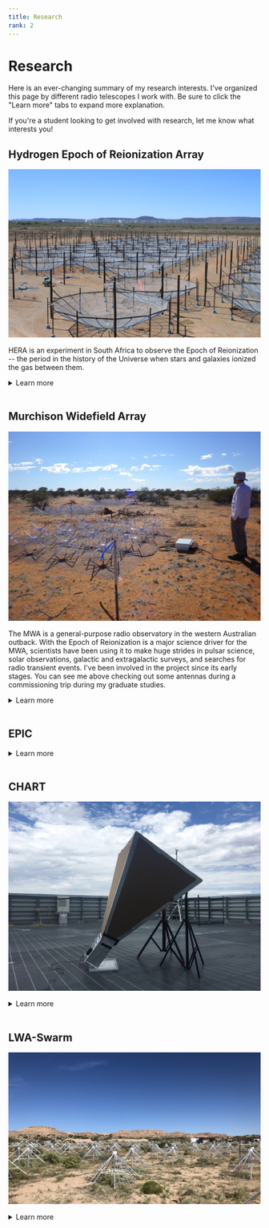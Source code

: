 ```yaml
---
title: Research
rank: 2
---
```

# Research

Here is an ever-changing summary of my research interests.
I've organized this page by different radio telescopes I work with.
Be sure to click the "Learn more" tabs to expand more explanation.

If you're a student looking to get involved with research, let me know what interests you!

## Hydrogen Epoch of Reionization Array
![hera](media/HERA.jpeg)

HERA is an experiment in South Africa to observe the Epoch of Reionization -- the period in the history of the Universe when stars and galaxies ionized the gas between them.  

<details><summary>Learn more</summary>

some example text about hera

<blockquote data-width="500" data-height="375" class="ricoh-theta-spherical-image" >Dish building - <a href="https://theta360.com/s/rKdliQGeN0VWWjbhGDvS9fOrI" target="_blank">Spherical Image - RICOH THETA</a></blockquote>
<script async src="https://theta360.com/widgets.js" charset="utf-8"></script>

</details>
<br>

## Murchison Widefield Array
![mwa](media/MWA.jpeg)

The MWA is a general-purpose radio observatory in the western Australian outback.
With the Epoch of Reionization is a major science driver for the MWA, scientists have been using it to make huge strides in pulsar science, solar observations, galactic and extragalactic surveys, and searches for radio transient events.
I've been involved in the project since its early stages.
You can see me above checking out some antennas during a commissioning trip during my graduate studies.

<details><summary>Learn more</summary>


</details>
<br>

## EPIC

<!-- <blockquote class="imgur-embed-pub" lang="en" data-id="a/umewybd" data-context="false" ><a href="//imgur.com/a/umewybd"></a></blockquote><script async src="//s.imgur.com/min/embed.js" charset="utf-8"></script> -->



<details><summary>Learn more</summary>

<blockquote class="imgur-embed-pub" lang="en" data-id="a/umewybd"><a href="//imgur.com/umewybd"></a></blockquote><script async src="//s.imgur.com/min/embed.js" charset="utf-8"></script>

<!-- <blockquote class="imgur-embed-pub" lang="en" data-id="a/umewybd" data-context="false" ><a href="//imgur.com/a/umewybd"></a></blockquote><script async src="//s.imgur.com/min/embed.js" charset="utf-8"></script> -->

</details>
<br>

## CHART
![chart](media/CHART.jpeg)
<details><summary>Learn more</summary>



</details>
<br>

## LWA-Swarm
![lwa](media/LWA.jpeg)

<details><summary>Learn more</summary>



</details>
